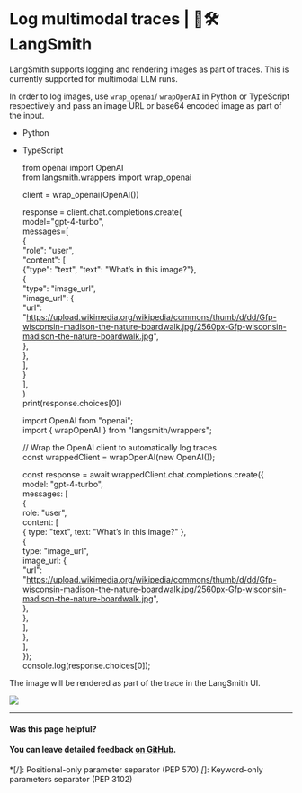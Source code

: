 # Log multimodal traces | 🦜️🛠️ LangSmith

LangSmith supports logging and rendering images as part of traces. This is currently supported for multimodal LLM runs.

In order to log images, use `wrap_openai`/ `wrapOpenAI` in Python or TypeScript respectively and pass an image URL or base64 encoded image as part of the input.

  * Python
  * TypeScript

    
    
    from openai import OpenAI  
    from langsmith.wrappers import wrap_openai  
      
    client = wrap_openai(OpenAI())  
      
    response = client.chat.completions.create(  
    model="gpt-4-turbo",  
    messages=[  
      {  
        "role": "user",  
        "content": [  
          {"type": "text", "text": "What’s in this image?"},  
          {  
            "type": "image_url",  
            "image_url": {  
              "url": "https://upload.wikimedia.org/wikipedia/commons/thumb/d/dd/Gfp-wisconsin-madison-the-nature-boardwalk.jpg/2560px-Gfp-wisconsin-madison-the-nature-boardwalk.jpg",  
            },  
          },  
        ],  
      }  
    ],  
    )  
    print(response.choices[0])  
    
    
    
    import OpenAI from "openai";  
    import { wrapOpenAI } from "langsmith/wrappers";  
      
    // Wrap the OpenAI client to automatically log traces  
    const wrappedClient = wrapOpenAI(new OpenAI());  
      
    const response = await wrappedClient.chat.completions.create({  
      model: "gpt-4-turbo",  
      messages: [  
        {  
          role: "user",  
          content: [  
            { type: "text", text: "What’s in this image?" },  
            {  
              type: "image_url",  
              image_url: {  
                "url": "https://upload.wikimedia.org/wikipedia/commons/thumb/d/dd/Gfp-wisconsin-madison-the-nature-boardwalk.jpg/2560px-Gfp-wisconsin-madison-the-nature-boardwalk.jpg",  
              },  
            },  
          ],  
        },  
      ],  
    });  
    console.log(response.choices[0]);  
    

The image will be rendered as part of the trace in the LangSmith UI.

![](/assets/images/multimodal-e77e726bc11754954d00c417a2df4276.png)

* * *

#### Was this page helpful?

  

#### You can leave detailed feedback [on GitHub](https://github.com/langchain-ai/langsmith-docs/issues/new?title=DOC%3A+%3CPlease+write+a+comprehensive+title+after+the+%27DOC%3A+%27+prefix%3E).
  *[/]: Positional-only parameter separator (PEP 570)
  *[*]: Keyword-only parameters separator (PEP 3102)